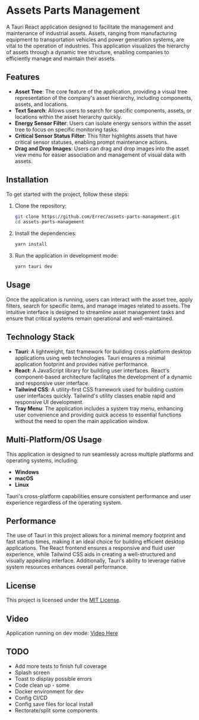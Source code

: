 
# Assets Parts Management

A Tauri React application designed to facilitate the management and maintenance of industrial assets. Assets, ranging from manufacturing equipment to transportation vehicles and power generation systems, are vital to the operation of industries. This application visualizes the hierarchy of assets through a dynamic tree structure, enabling companies to efficiently manage and maintain their assets.

## Features

- **Asset Tree**: The core feature of the application, providing a visual tree representation of the company's asset hierarchy, including components, assets, and locations.
- **Text Search**: Allows users to search for specific components, assets, or locations within the asset hierarchy quickly.
- **Energy Sensor Filter**: Users can isolate energy sensors within the asset tree to focus on specific monitoring tasks.
- **Critical Sensor Status Filter**: This filter highlights assets that have critical sensor statuses, enabling prompt maintenance actions.
- **Drag and Drop Images**: Users can drag and drop images into the asset view menu for easier association and management of visual data with assets.

## Installation

To get started with the project, follow these steps:

1. Clone the repository:
   ```bash
   git clone https://github.com/Errec/assets-parts-management.git
   cd assets-parts-management
   ```

2. Install the dependencies:
   ```bash
   yarn install
   ```

3. Run the application in development mode:
   ```bash
   yarn tauri dev
   ```

## Usage

Once the application is running, users can interact with the asset tree, apply filters, search for specific items, and manage images related to assets. The intuitive interface is designed to streamline asset management tasks and ensure that critical systems remain operational and well-maintained.

## Technology Stack

- **Tauri**: A lightweight, fast framework for building cross-platform desktop applications using web technologies. Tauri ensures a minimal application footprint and provides native performance.
- **React**: A JavaScript library for building user interfaces. React's component-based architecture facilitates the development of a dynamic and responsive user interface.
- **Tailwind CSS**: A utility-first CSS framework used for building custom user interfaces quickly. Tailwind's utility classes enable rapid and responsive UI development.
- **Tray Menu**: The application includes a system tray menu, enhancing user convenience and providing quick access to essential functions without the need to open the main application window.

## Multi-Platform/OS Usage

This application is designed to run seamlessly across multiple platforms and operating systems, including:

- **Windows**
- **macOS**
- **Linux**

Tauri's cross-platform capabilities ensure consistent performance and user experience regardless of the operating system.

## Performance

The use of Tauri in this project allows for a minimal memory footprint and fast startup times, making it an ideal choice for building efficient desktop applications. The React frontend ensures a responsive and fluid user experience, while Tailwind CSS aids in creating a well-structured and visually appealing interface. Additionally, Tauri's ability to leverage native system resources enhances overall performance.

## License

This project is licensed under the [MIT License](LICENSE).

## Video

Application running on dev mode: [Video Here](https://drive.google.com/file/d/10PFl7qw_I2glCVoEf8j5GxqGKdvutm9E/view?usp=sharing)

## TODO
- Add more tests to finish full coverage
- Splash screen
- Toast to display possible errors
- Code clean up - some
- Docker environment for dev
- Config CI/CD
- Config save files for local install
- Rectorate/split some components
